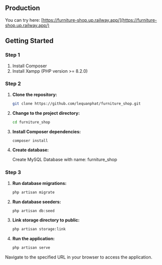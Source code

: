 ## Production

You can try here: [https://furniture-shop.up.railway.app/](https://furniture-shop.up.railway.app/)

## Getting Started

### Step 1

1. Install Composer
2. Install Xampp (PHP version >= 8.2.0)

### Step 2

1. **Clone the repository:**

    ```bash
    git clone https://github.com/lequanphat/furniture_shop.git
    ```

2. **Change to the project directory:**

    ```bash
    cd furniture_shop
    ```

3. **Install Composer dependencies:**

    ```bash
    composer install
    ```

4. **Create database:**

    Create MySQL Database with name: furniture_shop

### Step 3

1. **Run database migrations:**

    ```bash
    php artisan migrate
    ```

2. **Run database seeders:**

    ```bash
    php artisan db:seed
    ```

3. **Link storage directory to public:**

    ```bash
    php artisan storage:link
    ```

4. **Run the application:**

    ```bash
    php artisan serve
    ```

Navigate to the specified URL in your browser to access the application.
